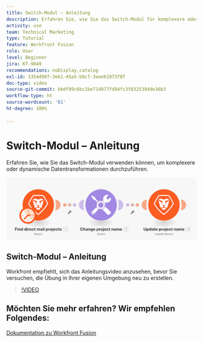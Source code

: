 ```yaml
---
title: Switch-Modul – Anleitung
description: Erfahren Sie, wie Sie das Switch-Modul für komplexere oder dynamischere Datenumwandlungen in [!DNL Adobe Workfront Fusion]nutzen können.
activity: use
team: Technical Marketing
type: Tutorial
feature: Workfront Fusion
role: User
level: Beginner
jira: KT-9049
recommendations: noDisplay,catalog
exl-id: 1354d907-3e61-45a5-b8cf-3eee61973f8f
doc-type: video
source-git-commit: bbdf99c6bc1be714077fd94fc3f8325394de36b3
workflow-type: ht
source-wordcount: '81'
ht-degree: 100%

---
```


# Switch-Modul – Anleitung

Erfahren Sie, wie Sie das Switch-Modul verwenden können, um komplexere oder dynamische Datentransformationen durchzuführen.

![Ein Bild zur Verwendung des Switch-Moduls](assets/beyond-basic-modules-4.png)

## Switch-Modul – Anleitung

Workfront empfiehlt, sich das Anleitungsvideo anzusehen, bevor Sie versuchen, die Übung in Ihrer eigenen Umgebung neu zu erstellen.

>[!VIDEO](https://video.tv.adobe.com/v/335290/?quality=12&learn=on&enablevpops=1)



## Möchten Sie mehr erfahren? Wir empfehlen Folgendes:

[Dokumentation zu Workfront Fusion](https://experienceleague.adobe.com/de/docs/workfront-fusion/using/get-started-with-fusion/understand-workfront-fusion/workfront-fusion-overview)

